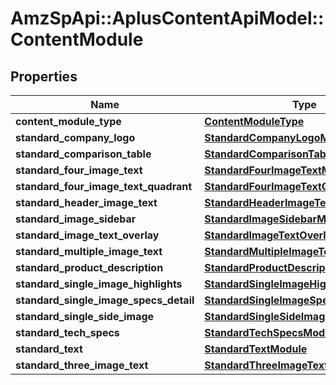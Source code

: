 # AmzSpApi::AplusContentApiModel::ContentModule

## Properties
Name | Type | Description | Notes
------------ | ------------- | ------------- | -------------
**content_module_type** | [**ContentModuleType**](ContentModuleType.md) |  | 
**standard_company_logo** | [**StandardCompanyLogoModule**](StandardCompanyLogoModule.md) |  | [optional] 
**standard_comparison_table** | [**StandardComparisonTableModule**](StandardComparisonTableModule.md) |  | [optional] 
**standard_four_image_text** | [**StandardFourImageTextModule**](StandardFourImageTextModule.md) |  | [optional] 
**standard_four_image_text_quadrant** | [**StandardFourImageTextQuadrantModule**](StandardFourImageTextQuadrantModule.md) |  | [optional] 
**standard_header_image_text** | [**StandardHeaderImageTextModule**](StandardHeaderImageTextModule.md) |  | [optional] 
**standard_image_sidebar** | [**StandardImageSidebarModule**](StandardImageSidebarModule.md) |  | [optional] 
**standard_image_text_overlay** | [**StandardImageTextOverlayModule**](StandardImageTextOverlayModule.md) |  | [optional] 
**standard_multiple_image_text** | [**StandardMultipleImageTextModule**](StandardMultipleImageTextModule.md) |  | [optional] 
**standard_product_description** | [**StandardProductDescriptionModule**](StandardProductDescriptionModule.md) |  | [optional] 
**standard_single_image_highlights** | [**StandardSingleImageHighlightsModule**](StandardSingleImageHighlightsModule.md) |  | [optional] 
**standard_single_image_specs_detail** | [**StandardSingleImageSpecsDetailModule**](StandardSingleImageSpecsDetailModule.md) |  | [optional] 
**standard_single_side_image** | [**StandardSingleSideImageModule**](StandardSingleSideImageModule.md) |  | [optional] 
**standard_tech_specs** | [**StandardTechSpecsModule**](StandardTechSpecsModule.md) |  | [optional] 
**standard_text** | [**StandardTextModule**](StandardTextModule.md) |  | [optional] 
**standard_three_image_text** | [**StandardThreeImageTextModule**](StandardThreeImageTextModule.md) |  | [optional] 

